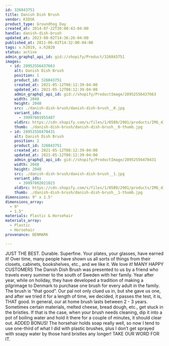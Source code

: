 ```yaml
---
id: 326843751
title: Danish Dish Brush
vendor: KIOSK
product_type: Groundhog Day
created_at: 2014-07-22T20:00:43-04:00
handle: danish-dish-brush
updated_at: 2023-08-02T14:36:26-04:00
published_at: 2011-06-02T14:32:00-04:00
tags: x.h2019, x.h2020
status: active
admin_graphql_api_id: gid://shopify/Product/326843751
images:
  - id: 28952556437663
    alt: Danish Dish Brush
    position: 1
    product_id: 326843751
    created_at: 2021-05-12T08:12:39-04:00
    updated_at: 2021-05-12T08:12:39-04:00
    admin_graphql_api_id: gid://shopify/ProductImage/28952556437663
    width: 2048
    height: 2048
    src: ./danish-dish-brush/danish-dish-brush__0.jpg
    variant_ids:
      - 39997801955487
    oldSrc: https://cdn.shopify.com/s/files/1/0589/2901/products/IMG_4144_2af6272b-2289-47c0-95c6-69c0b4bea10f.jpg?v=1620821559
    thumb: ./danish-dish-brush/danish-dish-brush__0-thumb.jpg
  - id: 28952556470431
    alt: Danish Dish Brush
    position: 2
    product_id: 326843751
    created_at: 2021-05-12T08:12:39-04:00
    updated_at: 2021-05-12T08:12:39-04:00
    admin_graphql_api_id: gid://shopify/ProductImage/28952556470431
    width: 2048
    height: 2048
    src: ./danish-dish-brush/danish-dish-brush__1.jpg
    variant_ids:
      - 39997802021023
    oldSrc: https://cdn.shopify.com/s/files/1/0589/2901/products/IMG_4143_b1e4c54a-0073-4642-b6b4-897f3d22a21d.jpg?v=1620821559
    thumb: ./danish-dish-brush/danish-dish-brush__1-thumb.jpg
dimensions: 9" x 1.5"
dimensions_array:
  - 9"
  - 1.5"
materials: Plastic & Horsehair
materials_array:
  - Plastic
  - Horsehair
provenance: DENMARK

---
```


JUST THE BEST. Durable. Superfine. Your plates, your glasses, have earned it! Over time, many people have shown us all sorts of things from their closets, cabinets, bookshelves, etc., and we like it. We love it! MANY HAPPY CUSTOMERS The Danish Dish Brush was presented to us by a friend who travels every summer to the south of Sweden with her family. Year after year, while on holiday, they have developed a tradition of making a pilgrimage to Denmark to purchase one brush for every adult in the family. The brush is “that good”. Our pal not only clued us in, but she gave us one, and after we tried it for a length of time, we decided, it passes the test, it is, THAT good. In general, our at home brush lasts between 2 - 3 years. Sometimes certain materials, melted cheese, bread dough, etc., get stuck in the bristles. If that is the case, when your brush needs cleaning, dip it into a pot of boiling water and hold it there for a couple of minutes, it should clear out. ADDED BONUS! The horsehair holds soap really well, so now I tend to use one-third of what I did with plastic brushes, plus I don’t get sprayed with soapy water by those hard bristles any longer! TAKE OUR WORD FOR IT.